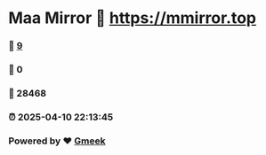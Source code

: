# Maa Mirror :link: https://mmirror.top 
### :page_facing_up: [9](https://mmirror.top/tag.html) 
### :speech_balloon: 0 
### :hibiscus: 28468 
### :alarm_clock: 2025-04-10 22:13:45 
### Powered by :heart: [Gmeek](https://github.com/Meekdai/Gmeek)
